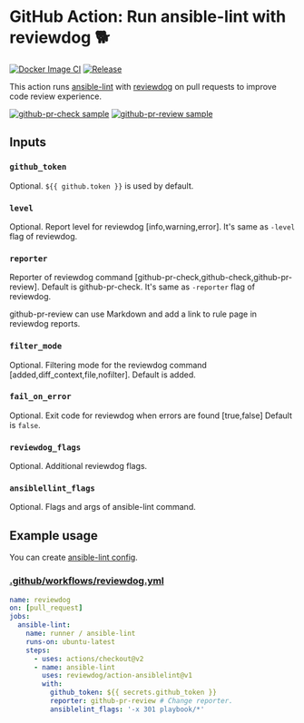 # GitHub Action: Run ansible-lint with reviewdog 🐕

[![Docker Image CI](https://github.com/reviewdog/action-ansiblelint/workflows/Docker%20Image%20CI/badge.svg?branch=master)](https://github.com/reviewdog/action-ansiblelint/actions)
[![Release](https://img.shields.io/github/v/release/reviewdog/action-ansiblelint?logoColor=orange)](https://github.com/reviewdog/action-ansiblelint/releases)


This action runs [ansible-lint](https://github.com/ansible/ansible-lint) with
[reviewdog](https://github.com/reviewdog/reviewdog) on pull requests to improve
code review experience.

[![github-pr-check sample](https://user-images.githubusercontent.com/20274882/90307579-67142400-df12-11ea-96e9-62710cb1fff0.png)](https://github.com/reviewdog/action-ansiblelint/pull/1)
[![github-pr-review sample](https://user-images.githubusercontent.com/20274882/90307608-c70aca80-df12-11ea-9556-921f1e7e6281.png)](https://github.com/reviewdog/action-ansiblelint/pull/1)

## Inputs

### `github_token`

Optional. `${{ github.token }}` is used by default.

### `level`

Optional. Report level for reviewdog [info,warning,error].
It's same as `-level` flag of reviewdog.

### `reporter`

Reporter of reviewdog command [github-pr-check,github-check,github-pr-review].
Default is github-pr-check.
It's same as `-reporter` flag of reviewdog.

github-pr-review can use Markdown and add a link to rule page in reviewdog reports.

### `filter_mode`

Optional. Filtering mode for the reviewdog command [added,diff_context,file,nofilter]. Default is added.

### `fail_on_error`

Optional. Exit code for reviewdog when errors are found [true,false] Default is `false`.

### `reviewdog_flags`

Optional. Additional reviewdog flags.

### `ansiblellint_flags`

Optional. Flags and args of ansible-lint command.

## Example usage

You can create [ansible-lint config](https://docs.ansible.com/ansible-lint/configuring/configuring.html).

### [.github/workflows/reviewdog.yml](.github/workflows/reviewdog.yml)

```yml
name: reviewdog
on: [pull_request]
jobs:
  ansible-lint:
    name: runner / ansible-lint 
    runs-on: ubuntu-latest
    steps:
      - uses: actions/checkout@v2
      - name: ansible-lint
        uses: reviewdog/action-ansiblelint@v1
        with:
          github_token: ${{ secrets.github_token }}
          reporter: github-pr-review # Change reporter.
          ansiblelint_flags: '-x 301 playbook/*'
```
